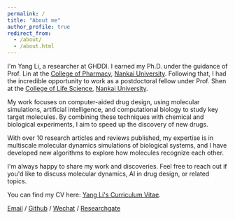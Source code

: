 ```yaml
---
permalink: /
title: "About me"
author_profile: true
redirect_from: 
  - /about/
  - /about.html
---
```


I'm Yang Li, a researcher at GHDDI. I earned my Ph.D. under the guidance of Prof. Lin at the [College of Pharmacy](https://pharmacy.nankai.edu.cn/), [Nankai University](https://www.nankai.edu.cn/). Following that, I had the incredible opportunity to work as a postdoctoral fellow under Prof. Shen at the [College of Life Science](https://sky.nankai.edu.cn/), [Nankai University](https://www.nankai.edu.cn/).

My work focuses on computer-aided drug design, using molecular simulations, artificial intelligence, and computational biology to study key target molecules. By combining these techniques with chemical and biological experiments, I aim to speed up the discovery of new drugs.

With over 10 research articles and reviews published, my expertise is in multiscale molecular dynamics simulations of biological systems, and I have developed new algorithms to explore how molecules recognize each other.

I'm always happy to share my work and discoveries. Feel free to reach out if you'd like to discuss molecular dynamics, AI in drug design, or related topics.

You can find my CV here: [Yang Li's Curriculum Vitae](../assets/Curriculum_Vitae_YangLi.pdf).

[Email](mailto:yang.li@ghddi.org) / [Github](https://github.com/yangli59) / [Wechat](../images/wechat.jpg) / [Researchgate](https://www.researchgate.net/profile/Yang-Li-802)

